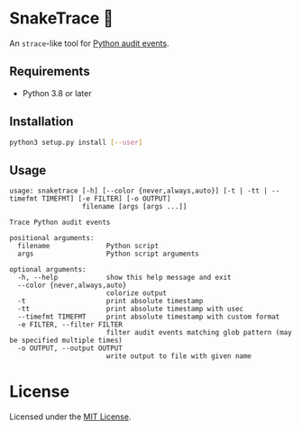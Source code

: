 # SnakeTrace &#x1F40D;

An `strace`-like tool for [Python audit events](https://docs.python.org/3/library/audit_events.html#audit-events).

## Requirements

- Python 3.8 or later

## Installation

```bash
python3 setup.py install [--user]
```

## Usage

```
usage: snaketrace [-h] [--color {never,always,auto}] [-t | -tt | --timefmt TIMEFMT] [-e FILTER] [-o OUTPUT]
                  filename [args [args ...]]

Trace Python audit events

positional arguments:
  filename              Python script
  args                  Python script arguments

optional arguments:
  -h, --help            show this help message and exit
  --color {never,always,auto}
                        colorize output
  -t                    print absolute timestamp
  -tt                   print absolute timestamp with usec
  --timefmt TIMEFMT     print absolute timestamp with custom format
  -e FILTER, --filter FILTER
                        filter audit events matching glob pattern (may be specified multiple times)
  -o OUTPUT, --output OUTPUT
                        write output to file with given name
``` 

# License

Licensed under the [MIT License](/LICENSE).

